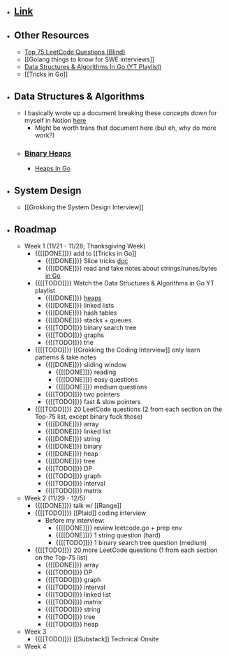 - ## [Link](https://leetcode.com/)
- ## Other Resources
    - [Top 75 LeetCode Questions (Blind)](https://leetcode.com/discuss/general-discussion/460599/blind-75-leetcode-questions)
    - [[Golang things to know for SWE interviews]]
    - [Data Structures & Algorithms In Go (YT Playlist)](https://www.youtube.com/playlist?list=PL0q7mDmXPZm7s7weikYLpNZBKk5dCoWm6)
    - [[Tricks in Go]]
- ## Data Structures & Algorithms
    - I basically wrote up a document breaking these concepts down for myself in Notion [here](https://gleaming-fibre-04a.notion.site/CS-Fundamentals-c60d12abd38f4271ac0d346832153f57)
        - Might be worth trans that document here (but eh, why do more work?)
    - ### [Binary Heaps](https://medium.com/basecs/learning-to-love-heaps-cef2b273a238)
        - [Heaps In Go](https://www.youtube.com/watch?v=3DYIgTC4T1o&list=PL0q7mDmXPZm7s7weikYLpNZBKk5dCoWm6&index=1&t=12s)
- ## System Design
    - [[Grokking the System Design Interview]]
- ## Roadmap
    - Week 1 (11/21 - 11/28; Thanksgiving Week)
        - {{[[DONE]]}} add to [[Tricks in Go]]
            - {{[[DONE]]}} Slice tricks [doc](https://github.com/golang/go/wiki/SliceTricks)
            - {{[[DONE]]}} read and take notes about strings/runes/bytes [in Go](https://go.dev/blog/strings)
        - {{[[TODO]]}} Watch the Data Structures & Algorithms in Go YT playlist
            - {{[[DONE]]}} [heaps](https://github.com/jf2978/go-data-structures/blob/master/max_heap.go)
            - {{[[DONE]]}} linked lists
            - {{[[DONE]]}} hash tables
            - {{[[DONE]]}} stacks + queues
            - {{[[TODO]]}} binary search tree
            - {{[[TODO]]}} graphs
            - {{[[TODO]]}} trie
        - {{[[TODO]]}} [[Grokking the Coding Interview]] only learn patterns & take notes 
            - {{[[DONE]]}} sliding window
                - {{[[DONE]]}} reading
                - {{[[DONE]]}} easy questions 
                - {{[[DONE]]}} medium questions
            - {{[[TODO]]}} two pointers
            - {{[[TODO]]}} fast & slow pointers
        - {{[[TODO]]}} 20 LeetCode questions (2 from each section on the Top-75 list, except binary fuck those)
            - {{[[DONE]]}} array
            - {{[[DONE]]}} linked list
            - {{[[DONE]]}} string
            - {{[[DONE]]}} binary
            - {{[[DONE]]}} heap
            - {{[[DONE]]}} tree
            - {{[[TODO]]}} DP
            - {{[[TODO]]}} graph
            - {{[[TODO]]}} interval
            - {{[[TODO]]}} matrix
    - Week 2 (11/29 - 12/5)
        - {{[[DONE]]}} talk w/ [[Range]]
        - {{[[TODO]]}} [[Plaid]] coding interview
            - Before my interview:
                - {{[[DONE]]}} review leetcode.go + prep env
                - {{[[DONE]]}} 1 string question (hard)
                - {{[[TODO]]}} 1 binary search tree question (medium)
        - {{[[TODO]]}} 20 more LeetCode questions (1 from each section on the Top-75 list)
            - {{[[DONE]]}} array
            - {{[[TODO]]}} DP
            - {{[[TODO]]}} graph
            - {{[[TODO]]}} interval
            - {{[[TODO]]}} linked list
            - {{[[TODO]]}} matrix
            - {{[[TODO]]}} string
            - {{[[TODO]]}} tree
            - {{[[TODO]]}} heap
    - Week 3
        - {{[[TODO]]}} [[Substack]] Technical Onsite 
    - Week 4
